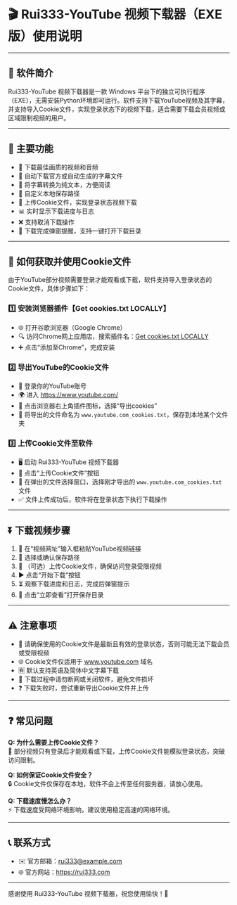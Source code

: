 # 🎬 Rui333-YouTube 视频下载器（EXE版）使用说明

---

## 📝 软件简介
Rui333-YouTube 视频下载器是一款 Windows 平台下的独立可执行程序（EXE），无需安装Python环境即可运行。软件支持下载YouTube视频及其字幕，并支持导入Cookie文件，实现登录状态下的视频下载，适合需要下载会员视频或区域限制视频的用户。

---

## 🚀 主要功能
- 🎥 下载最佳画质的视频和音频  
- 📝 自动下载官方或自动生成的字幕文件  
- 📄 将字幕转换为纯文本，方便阅读  
- 📂 自定义本地保存路径  
- 🔑 上传Cookie文件，实现登录状态视频下载  
- 📊 实时显示下载进度与日志  
- ❌ 支持取消下载操作  
- 🎉 下载完成弹窗提醒，支持一键打开下载目录  

---

## 🍪 如何获取并使用Cookie文件

由于YouTube部分视频需要登录才能观看或下载，软件支持导入登录状态的Cookie文件，具体步骤如下：

### 1️⃣ 安装浏览器插件【Get cookies.txt LOCALLY】

- 🌐 打开谷歌浏览器（Google Chrome）  
- 🔍 访问Chrome网上应用店，搜索插件名：[Get cookies.txt LOCALLY](https://chromewebstore.google.com/detail/get-cookiestxt-locally/cclelndahbckbenkjhflpdbgdldlbecc?hl=zh-CN&utm_source=ext_sidebar)  
- ➕ 点击“添加至Chrome”，完成安装  

### 2️⃣ 导出YouTube的Cookie文件

- 🔑 登录你的YouTube账号  
- 🌍 进入 https://www.youtube.com/  
- 🧩 点击浏览器右上角插件图标，选择“导出cookies”  
- 💾 将导出的文件命名为 `www.youtube.com_cookies.txt`，保存到本地某个文件夹  

### 3️⃣ 上传Cookie文件至软件

- 🖥️ 启动 Rui333-YouTube 视频下载器  
- 📂 点击“上传Cookie文件”按钮  
- 📁 在弹出的文件选择窗口，选择刚才导出的 `www.youtube.com_cookies.txt` 文件  
- ✅ 文件上传成功后，软件将在登录状态下执行下载操作  

---

## ⏬ 下载视频步骤

1. 🔗 在“视频网址”输入框粘贴YouTube视频链接  
2. 📁 选择或确认保存路径  
3. 🔑 （可选）上传Cookie文件，确保访问登录受限视频  
4. ▶️ 点击“开始下载”按钮  
5. ⏳ 观察下载进度和日志，完成后弹窗提示  
6. 📂 点击“立即查看”打开保存目录  

---

## ⚠️ 注意事项

- 🔄 请确保使用的Cookie文件是最新且有效的登录状态，否则可能无法下载会员或受限视频  
- 🌐 Cookie文件仅适用于 www.youtube.com 域名  
- 🈶 默认支持英语及简体中文字幕下载  
- 📶 下载过程中请勿断网或关闭软件，避免文件损坏  
- ❓ 下载失败时，尝试重新导出Cookie文件并上传  

---

## ❓ 常见问题

**Q: 为什么需要上传Cookie文件？**  
🔑 部分视频只有登录后才能观看或下载，上传Cookie文件能模拟登录状态，突破访问限制。

**Q: 如何保证Cookie文件安全？**  
🔒 Cookie文件仅保存在本地，软件不会上传至任何服务器，请放心使用。

**Q: 下载速度慢怎么办？**  
⚡ 下载速度受网络环境影响，建议使用稳定高速的网络环境。

---

## 📞 联系方式  
- ✉️ 官方邮箱：rui333@example.com  
- 🌐 官方网站：https://rui333.com  

---

感谢使用 Rui333-YouTube 视频下载器，祝您使用愉快！🎉
